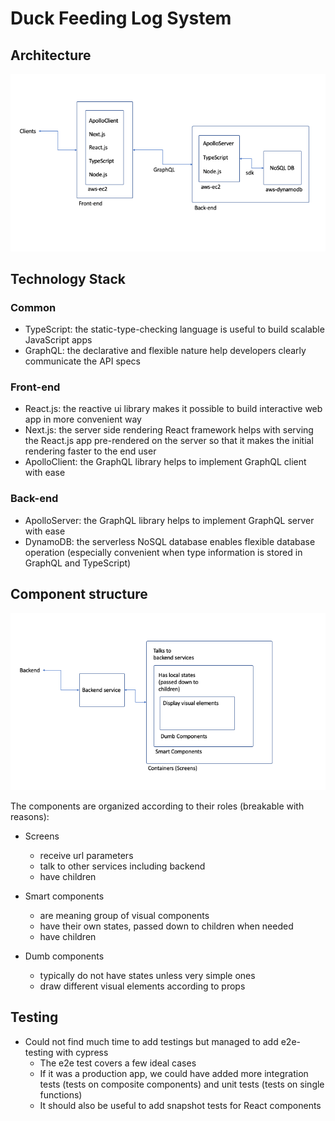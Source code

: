# Duck Feeding Log System

## Architecture

![Architecture](./architecture.png)

## Technology Stack

### Common

- TypeScript: the static-type-checking language is useful to build scalable
  JavaScript apps
- GraphQL: the declarative and flexible nature help developers clearly
  communicate the API specs

### Front-end

- React.js: the reactive ui library makes it possible to build interactive web
  app in more convenient way
- Next.js: the server side rendering React framework helps with serving the
  React.js app pre-rendered on the server so that it makes the initial rendering
  faster to the end user
- ApolloClient: the GraphQL library helps to implement GraphQL client with ease

### Back-end

- ApolloServer: the GraphQL library helps to implement GraphQL server with ease
- DynamoDB: the serverless NoSQL database enables flexible database operation
  (especially convenient when type information is stored in GraphQL and
  TypeScript)

## Component structure

![Components](./components.png)

The components are organized according to their roles (breakable with reasons):

- Screens

  - receive url parameters
  - talk to other services including backend
  - have children

- Smart components

  - are meaning group of visual components
  - have their own states, passed down to children when needed
  - have children

- Dumb components
  - typically do not have states unless very simple ones
  - draw different visual elements according to props

## Testing

- Could not find much time to add testings but managed to add e2e-testing with
  cypress
  - The e2e test covers a few ideal cases
  - If it was a production app, we could have added more integration tests
    (tests on composite components) and unit tests (tests on single functions)
  - It should also be useful to add snapshot tests for React components
